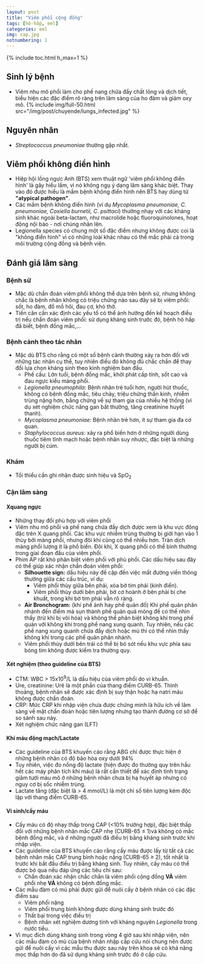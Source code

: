 ```yaml
---
layout: post
title: "Viêm phổi cộng đồng"
tags: [hô-hấp, eml]
categories: eml
img: cap.jpg
notnumbering: 1
---
```


{% include toc.html h_max=1 %}

## Sinh lý bệnh

- Viêm nhu mô phổi làm cho phế nang chứa đầy chất lỏng và dịch tiết, biểu hiện các đặc điểm rõ ràng trên lâm sàng của ho đàm và giảm oxy mô.
{% include img/full-50.html src="/img/post/chuyende/lungs_infected.jpg" %}

## Nguyên nhân
- *Streptococcus pneumoniae* thường gặp nhất.

## Viêm phổi không điển hình
- Hiệp hội lồng ngực Anh (BTS) xem thuật ngữ 'viêm phổi không điển hình' là gây hiểu lầm, vì nó không ngụ ý dạng lâm sàng khác biệt. Thay vào đó được hiểu là mầm bệnh không điển hình nên BTS hay dùng từ **"atypical pathogen"**.
- Các mầm bệnh không điển hình (ví dụ *Mycoplasma pneumoniae, C. pneumoniae, Coxiella burnetii, C. psittaci*) thường nhạy với các kháng sinh khác ngoài beta-lactam, như macrolide hoặc fluoroquinolones, hoạt động nội bào - nơi chúng nhân lên.
- Legionella species có chung một số đặc điểm nhưng không được coi là "không điển hình" vì có những loài khác nhau có thể mắc phải cả trong môi trường cộng đồng và bệnh viện.

## Đánh giá lâm sàng
### Bệnh sử
- Mặc dù chẩn đoán viêm phổi không thể dựa trên bệnh sử, nhưng không chắc là bệnh nhân không có triệu chứng nào sau đây sẽ bị viêm phổi: sốt, ho đàm, đổ mồ hôi, đau cơ, khó thở.
- Tiền căn cần xác định các yếu tố có thể ảnh hưởng đến kế hoạch điều trị nếu chẩn đoán viêm phổi: sử dụng kháng sinh trước đó, bệnh hô hấp đã biết, bệnh đồng mắc,...

### Bệnh cảnh theo tác nhân
- Mặc dù BTS cho rằng có một số bệnh cảnh thường xảy ra hơn đối với những tác nhân cụ thể, tuy nhiên điều đó không đủ chắc chắn để thay đổi lựa chọn kháng sinh theo kinh nghiệm ban đầu.
	- Phế cầu: Lớn tuổi, bệnh đồng mắc, khởi phát cấp tính, sốt cao và đau ngực kiểu màng phổi.
	- *Legionella pneumophila:* Bệnh nhân trẻ tuổi hơn, người hút thuốc, không có bệnh đồng mắc, tiêu chảy, triệu chứng thần kinh, nhiễm trùng nặng hơn, bằng chứng về sự tham gia của nhiều hệ thống (ví dụ xét nghiệm chức năng gan bất thường, tăng creatinine huyết thanh).
	- *Mycoplasma pneumoniae:* Bệnh nhân trẻ hơn, ít sự tham gia đa cơ quan.
	- *Staphylococcus aureus:* xảy ra phổ biến hơn ở những người dùng thuốc tiêm tĩnh mạch hoặc bệnh nhân suy nhược, đặc biệt là những người bị cúm.

### Khám
- Tối thiểu cần ghi nhận được sinh hiệu và SpO<sub>2</sub>

### Cận lâm sàng
#### Xquang ngực
- Những thay đổi phù hợp với viêm phổi
- Viêm nhu mô phổi và phế nang chứa đầy dịch được xem là khu vực đông đặc trên X quang phổi. Các khu vực nhiễm trùng thường bị giới hạn vào 1 thùy bởi màng phổi, nhưng đôi khi cũng có thể nhiều hơn. Tràn dịch màng phổi lượng ít là phổ biến. Đôi khi, X quang phổi có thể bình thường trong giai đoạn đầu của viêm phổi.
- Phim AP rất khó phân biệt viêm phổi với phù phổi. Các dấu hiệu sau đây có thể giúp xác nhận chẩn đoán viêm phổi:
	- **Silhouette sign:** dấu hiệu này đề cập đến việc mất đường viền thông thường giữa các cấu trúc, ví dụ:
		- Viêm phổi thùy giữa bên phải, xóa bờ tim phải (kinh điển).
		- Viêm phổi thùy dưới bên phải, bờ cơ hoành ở bên phải bị che khuất, trong khi bờ tim phải vẫn rõ ràng.
	- **Air Bronchogram:** (khí phế ảnh hay phế quản đồ) Khi phế quản phân nhánh đến điểm mà sụn thành phế quản quá mỏng để có thể nhìn thấy (trừ khi bị vôi hóa) và không thể phân biệt không khí trong phế quản với không khí trong phế nang xung quanh. Tuy nhiên, nếu các phế nang xung quanh chứa đầy dịch hoặc mủ thì có thể nhìn thấy không khí trong các phế quản phân nhánh.
	- Viêm phổi thùy dưới bên trái có thể bị bỏ sót nếu khu vực phía sau bóng tim không được kiểm tra thường quy.
	
#### Xét nghiệm (theo guideline của BTS)
- CTM: WBC > 15x10<sup>9</sup>/L là dấu hiệu của viêm phổi do vi khuẩn.
- Ure, creatinine: Urê là một phần của thang điểm CURB-65. Thỉnh thoảng, bệnh nhân sẽ được xác định bị suy thận hoặc hạ natri máu không được chẩn đoán.
- CRP: Mức CRP khi nhập viện chưa được chứng minh là hữu ích về lâm sàng về mặt chẩn đoán hoặc tiên lượng nhưng tạo thành đường cơ sở để so sánh sau này.
- Xét nghiệm chức năng gan (LFT)

#### Khí máu động mạch/Lactate
- Các guideline của BTS khuyến cáo rằng ABG chỉ được thực hiện ở những bệnh nhân có độ bão hòa oxy dưới 94%
- Tuy nhiên, việc đo nồng độ lactate (hiện được đo thường quy trên hầu hết các máy phân tích khí máu) là rất cần thiết để xác định tình trạng giảm tưới máu mô ở những bệnh nhân chưa bị hạ huyết áp nhưng có nguy cơ bị sốc nhiễm trùng.
- Lactate tăng (đặc biệt là > 4 mmol/L) là một chỉ số tiên lượng kém độc lập với thang điểm CURB-65.

#### Vi sinh/cấy máu
- Cấy máu có độ nhạy thấp trong CAP (<10% trường hợp), đặc biệt thấp đối với những bệnh nhân mắc CAP nhẹ (CURB-65 ≤ 1)và không có mắc bệnh đồng mắc, và ở những người đã điều trị bằng kháng sinh trước khi nhập viện.
- Các guideline của BTS khuyến cáo rằng cấy máu được lấy từ tất cả các bệnh nhân mắc CAP trung bình hoặc nặng (CURB-65 ≥ 2), tốt nhất là trước khi bắt đầu điều trị bằng kháng sinh. Tuy nhiên, cấy máu có thể được bỏ qua nếu đáp ứng các tiêu chí sau:
	- Chẩn đoán xác nhận chắc chắn là viêm phổi cộng đồng **VÀ** viêm phổi nhẹ **VÀ** không có bệnh đồng mắc.
- Các mẫu đàm có mủ phải được gửi để nuôi cấy ở bệnh nhân có các đặc điểm sau
	- Viêm phổi nặng
	- Viêm phổi trung bình không được dùng kháng sinh trước đó
	- Thất bại trong việc điều trị
	- Bệnh nhân xét nghiệm dương tính với kháng nguyên *Legionella* trong nước tiểu.
- Vì mục đích dùng kháng sinh trong vòng 4 giờ sau khi nhập viện, nên các mẫu đàm có mủ của bệnh nhân nhập cấp cứu nói chung nên được gửi để nuôi cấy vì các mẫu thu được sau này trên khoa sẽ có khả năng mọc thấp hơn do đã sử dụng kháng sinh trước đó ở cấp cứu.







